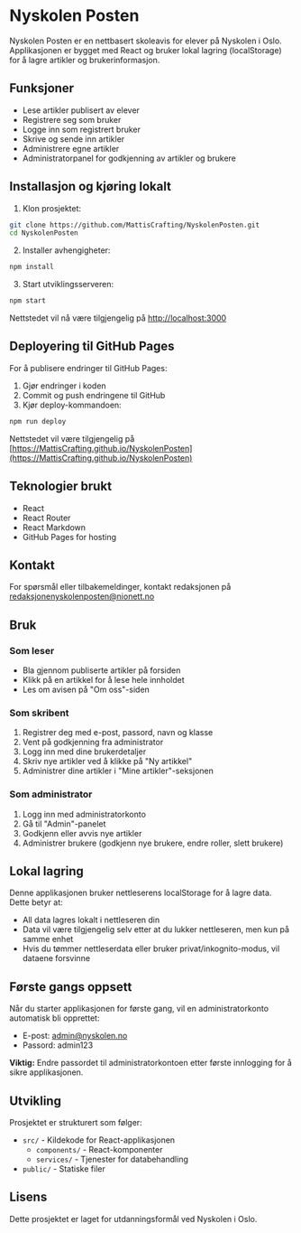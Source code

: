 # Nyskolen Posten

Nyskolen Posten er en nettbasert skoleavis for elever på Nyskolen i Oslo. Applikasjonen er bygget med React og bruker lokal lagring (localStorage) for å lagre artikler og brukerinformasjon.

## Funksjoner

- Lese artikler publisert av elever
- Registrere seg som bruker
- Logge inn som registrert bruker
- Skrive og sende inn artikler
- Administrere egne artikler
- Administratorpanel for godkjenning av artikler og brukere

## Installasjon og kjøring lokalt

1. Klon prosjektet:
```bash
git clone https://github.com/MattisCrafting/NyskolenPosten.git
cd NyskolenPosten
```

2. Installer avhengigheter:
```bash
npm install
```

3. Start utviklingsserveren:
```bash
npm start
```

Nettstedet vil nå være tilgjengelig på [http://localhost:3000](http://localhost:3000)

## Deployering til GitHub Pages

For å publisere endringer til GitHub Pages:

1. Gjør endringer i koden
2. Commit og push endringene til GitHub
3. Kjør deploy-kommandoen:
```bash
npm run deploy
```

Nettstedet vil være tilgjengelig på [https://MattisCrafting.github.io/NyskolenPosten](https://MattisCrafting.github.io/NyskolenPosten)

## Teknologier brukt

- React
- React Router
- React Markdown
- GitHub Pages for hosting

## Kontakt

For spørsmål eller tilbakemeldinger, kontakt redaksjonen på redaksjonenyskolenposten@nionett.no

## Bruk

### Som leser
- Bla gjennom publiserte artikler på forsiden
- Klikk på en artikkel for å lese hele innholdet
- Les om avisen på "Om oss"-siden

### Som skribent
1. Registrer deg med e-post, passord, navn og klasse
2. Vent på godkjenning fra administrator
3. Logg inn med dine brukerdetaljer
4. Skriv nye artikler ved å klikke på "Ny artikkel"
5. Administrer dine artikler i "Mine artikler"-seksjonen

### Som administrator
1. Logg inn med administratorkonto
2. Gå til "Admin"-panelet
3. Godkjenn eller avvis nye artikler
4. Administrer brukere (godkjenn nye brukere, endre roller, slett brukere)

## Lokal lagring

Denne applikasjonen bruker nettleserens localStorage for å lagre data. Dette betyr at:
- All data lagres lokalt i nettleseren din
- Data vil være tilgjengelig selv etter at du lukker nettleseren, men kun på samme enhet
- Hvis du tømmer nettleserdata eller bruker privat/inkognito-modus, vil dataene forsvinne

## Første gangs oppsett

Når du starter applikasjonen for første gang, vil en administratorkonto automatisk bli opprettet:

- E-post: admin@nyskolen.no
- Passord: admin123

**Viktig:** Endre passordet til administratorkontoen etter første innlogging for å sikre applikasjonen.

## Utvikling

Prosjektet er strukturert som følger:

- `src/` - Kildekode for React-applikasjonen
  - `components/` - React-komponenter
  - `services/` - Tjenester for databehandling
- `public/` - Statiske filer

## Lisens

Dette prosjektet er laget for utdanningsformål ved Nyskolen i Oslo. 